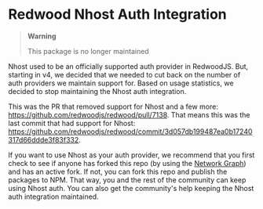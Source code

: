 Redwood Nhost Auth Integration
==============================

> **Warning**
>
> This package is no longer maintained

Nhost used to be an officially supported auth provider in RedwoodJS. But,
starting in v4, we decided that we needed to cut back on the number of auth
providers we maintain support for. Based on usage statistics, we decided to
stop maintaining the Nhost auth integration.

This was the PR that removed support for Nhost and a few more:
https://github.com/redwoodjs/redwood/pull/7138. That means this was the last
commit that had support for Nhost:
https://github.com/redwoodjs/redwood/commit/3d057db199487ea0b17240317d66ddde3f83f332.

If you want to use Nhost as your auth provider, we recommend that you first
check to see if anyone has forked this repo (by using the
[Network Graph](https://github.com/redwoodjs/auth-nhost/network)) and has an
active fork. If not, you can fork this repo and publish the packages to NPM.
That way, you and the rest of the community can keep using Nhost auth. You can
also get the community's help keeping the Nhost auth integration maintained.


